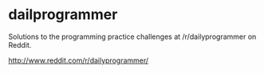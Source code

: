 dailprogrammer
==============

Solutions to the programming practice challenges at /r/dailyprogrammer 
on Reddit.

http://www.reddit.com/r/dailyprogrammer/
